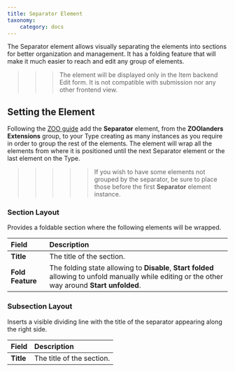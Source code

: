 ```yaml
---
title: Separator Element
taxonomy:
    category: docs
---
```


The Separator element allows visually separating the elements into sections for better organization and management. It has a folding feature that will make it much easier to reach and edit any group of elements.

>>> The element will be displayed only in the Item backend Edit form. It is not compatible with submission nor any other frontend view.

## Setting the Element

Following the [ZOO guide](http://www.yootheme.com/zoo/documentation/advanced/extend-pre-build-types) add the **Separator** element, from the **ZOOlanders Extensions** group, to your Type creating as many instances as you require in order to group the rest of the elements. The element will wrap all the elements from where it is positioned until the next Separator element or the last element on the Type.

>>>>> If you wish to have some elements not grouped by the separator, be sure to place those before the first **Separator** element instance.

### Section Layout

Provides a foldable section where the following elements will be wrapped.

| Field       | Description |
| :---------- | :---------- |
| **Title** | The title of the section. |
| **Fold Feature** | The folding state allowing to **Disable**, **Start folded** allowing to unfold manually while editing or the other way around **Start unfolded**. |

### Subsection Layout

Inserts a visible dividing line with the title of the separator appearing along the right side.

| Field       | Description |
| :---------- | :---------- |
| **Title** | The title of the section. |
